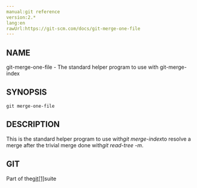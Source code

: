 ```yaml
---
manual:git reference
version:2.*
lang:en
rawUrl:https://git-scm.com/docs/git-merge-one-file
---
```



## NAME<a name="_name"></a>


git-merge-one-file - The standard helper program to use with git-merge-index





## SYNOPSIS<a name="_synopsis"></a>

```
git merge-one-file
```




## DESCRIPTION<a name="_description"></a>


This is the standard helper program to use with<em>git merge-index</em>to resolve a merge after the trivial merge done with<em>git read-tree -m</em>.





## GIT<a name="_git"></a>


Part of the[git[1]](%2248  "")suite





